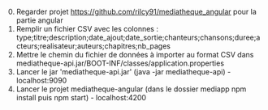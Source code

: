 0. Regarder projet https://github.com/rilcy91/mediatheque_angular pour la partie angular
1. Remplir un fichier CSV avec les colonnes : 
	type;titre;description;date_ajout;date_sortie;chanteurs;chansons;duree;acteurs;realisateur;auteurs;chapitres;nb_pages
2. Mettre le chemin du fichier de données à importer au format CSV dans mediatheque-api.jar/BOOT-INF/classes/application.properties
3. Lancer le jar 'mediatheque-api.jar' (java -jar mediatheque-api) - localhost:9090
4. Lancer le projet mediatheque-angular (dans le dossier mediapp npm install puis npm start) - localhost:4200

